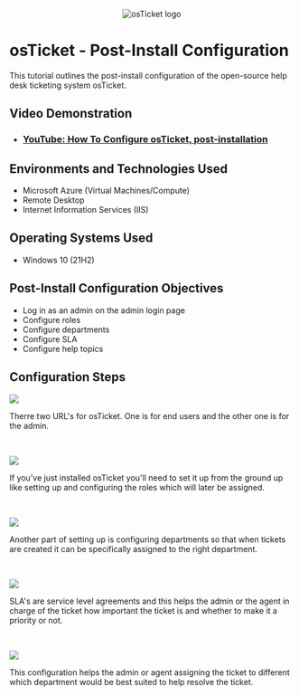 <p align="center">
<img src="https://i.imgur.com/Clzj7Xs.png" alt="osTicket logo"/>
</p>

<h1>osTicket - Post-Install Configuration</h1>
This tutorial outlines the post-install configuration of the open-source help desk ticketing system osTicket.<br />


<h2>Video Demonstration</h2>

- ### [YouTube: How To Configure osTicket, post-installation](https://www.youtube.com)

<h2>Environments and Technologies Used</h2>

- Microsoft Azure (Virtual Machines/Compute)
- Remote Desktop
- Internet Information Services (IIS)

<h2>Operating Systems Used </h2>

- Windows 10</b> (21H2)

<h2>Post-Install Configuration Objectives</h2>

- Log in as an admin on the admin login page
- Configure roles
- Configure departments 
- Configure SLA
- Configure help topics

<h2>Configuration Steps</h2>

<p>
<img src="https://i.imgur.com/pni7BjS.png">
</p>
<p>
Therre two URL's for osTicket. One is for end users and the other one is for the admin.
</p>
<br />

<p>
<img src="https://i.imgur.com/kUlnEhk.png">
</p>
<p>
If you've just installed osTicket you'll need to set it up from the ground up like setting up and configuring the roles which will later be assigned.
</p>
<br />

<p>
<img src="https://i.imgur.com/0IThw6X.png">
</p>
<p>
Another part of setting up is configuring departments so that when tickets are created it can be specifically assigned to the right department.
</p>
<br />

<p>
<img src="https://i.imgur.com/zbtwnxB.png">
</p>
<p>
SLA's are service level agreements and this helps the admin or the agent in charge of the ticket how important the ticket is and whether to make it a priority or not.
</p>
<br />

<p>
<img src="https://i.imgur.com/nCFAFER.png">
</p>
<p>
This configuration helps the admin or agent assigning the ticket to different which department would be best suited to help resolve the ticket.
</p>
<br />

